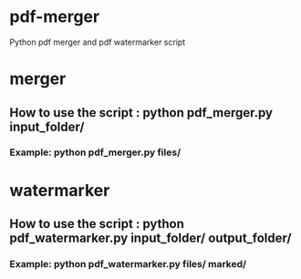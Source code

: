 # pdf-merger
 Python pdf merger and pdf watermarker script 


# merger


## How to use the script : python pdf_merger.py  input_folder/

### Example: python pdf_merger.py  files/




# watermarker



## How to use the script : python pdf_watermarker.py  input_folder/ output_folder/

### Example: python pdf_watermarker.py  files/ marked/


